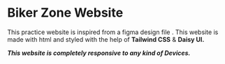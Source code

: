 # Biker Zone Website

This practice website is  inspired from a figma design file . This website is made with html and styled with the help of **Tailwind CSS** & **Daisy UI.** 

***This website is completely responsive to any kind of Devices.***